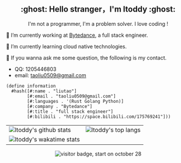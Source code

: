 <h2 align="center">:ghost: Hello stranger，I'm ltoddy :ghost:</h2>

<p align="center">I'm not a programmer, I'm a problem solver. I love coding !</p>

🔭 I’m currently working at [Bytedance](https://github.com/bytedance), a full stack engineer.

🌱 I’m currently learning cloud native technologies.

💬 If you wanna ask me some question, the following is my contact.

- QQ: 1205446803
- email: taoliu0509@gmail.com

```racket
(define information
  #hash([#:name . "liutao"]
        [#:email . "taoliu0509@gmail.com"]
        [#:languages . '(Rust Golang Python)]
        [#:company . "Bytedance"]
        [#:title . "full stack engineer"]
        [#:bilibili . "https://space.bilibili.com/175769241"]))
```

<table>
  <tr>
    <td><img src="https://github-readme-stats.vercel.app/api?username=ltoddy&show_icons=true&theme=Gradient" alt="ltoddy's github stats"></td>
    <td><img src="https://github-readme-stats.vercel.app/api/top-langs/?username=ltoddy&layout=compact&hide=HTML" alt="ltoddy's top langs"></td>
  </tr>
  <tr>
    <td><img src="https://github-readme-stats.vercel.app/api/wakatime?username=ltoddy" alt="ltoddy's wakatime stats"></td>
  </tr>
</table>

<p align="center"><img src="https://visitor-badge.laobi.icu/badge?page_id=ltoddy.ltoddy" alt="visitor badge, start on october 28"/></p>


<!--
**ltoddy/ltoddy** is a ✨ _special_ ✨ repository because its `README.md` (this file) appears on your GitHub profile.

Here are some ideas to get you started:

- 🔭 I’m currently working on ...
- 🌱 I’m currently learning ...
- 👯 I’m looking to collaborate on ...
- 🤔 I’m looking for help with ...
- 💬 Ask me about ...
- 📫 How to reach me: ...
- 😄 Pronouns: ...
- ⚡ Fun fact: ...
-->

